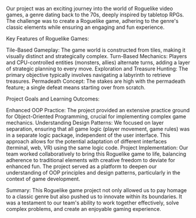 Our project was an exciting journey into the world of Roguelike video games, a genre dating back to the 70s, deeply inspired by tabletop RPGs. The challenge was to create a Roguelike game, adhering to the genre's classic elements while ensuring an engaging and fun experience.

Key Features of Roguelike Games:

Tile-Based Gameplay: The game world is constructed from tiles, making it visually distinct and strategically complex.
Turn-Based Mechanics: Players and CPU-controlled entities (monsters, allies) alternate turns, adding a layer of strategic planning to every move.
Exploration and Treasure Hunting: The primary objective typically involves navigating a labyrinth to retrieve treasures.
Permadeath Concept: The stakes are high with the permadeath feature; a single defeat means starting over from scratch.

Project Goals and Learning Outcomes:

Enhanced OOP Practice: The project provided an extensive practice ground for Object-Oriented Programming, crucial for implementing complex game mechanics.
Understanding Design Patterns: We focused on layer separation, ensuring that all game logic (player movement, game rules) was in a separate logic package, independent of the user interface. This approach allows for the potential adaptation of different interfaces (terminal, web, VR) using the same logic code.
Project Implementation:
Our team worked collaboratively to bring this Roguelike game to life, balancing adherence to traditional elements with creative freedom to deviate for enhanced fun. The project served as a platform to deepen our understanding of OOP principles and design patterns, particularly in the context of game development.

Summary:
This Roguelike game project not only allowed us to pay homage to a classic genre but also pushed us to innovate within its boundaries. It was a testament to our team's ability to work together effectively, solve complex problems, and create an enjoyable gaming experience.
